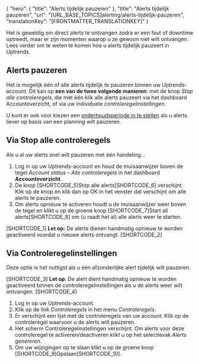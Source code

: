 {
  "hero": {
    "title": "Alerts tijdelijk pauzeren"
  },
  "title": "Alerts tijdelijk pauzeren",
  "url": "[URL_BASE_TOPICS]alerting/alerts-tijdelijk-pauzeren",
  "translationKey": "[FRONTMATTER_TRANSLATIONKEY]"
}

Het is geweldig om direct alerts te ontvangen zodra er een fout of downtime optreedt, maar er zijn momenten waarop u ze gewoon niet wilt ontvangen. Lees verder om te weten te komen hoe u alerts tijdelijk pauzeert in Uptrends.

## Alerts pauzeren

Het is mogelijk één of alle alerts tijdelijk te pauzeren binnen uw Uptrends-account. Dit kan op **een van de twee volgende manieren**: met de knop *Stop alle controleregels*, die met één klik alle alerts pauzeert via het dashboard Accountoverzicht, of via uw individuele *controleregelinstellingen*.

U kunt er ook voor kiezen een [onderhoudsperiode in te stellen]([LINK_URL_1]) als u alerts liever op basis van een planning wilt pauzeren.

## Via Stop alle controleregels 

Als u al uw alerts snel wilt pauzeren met één handeling...

1.  Log in op uw Uptrends-account en houd de muisaanwijzer boven de tegel *Account status – Alle controleregels* in het dashboard **Accountoverzicht**.
2.  De knop [SHORTCODE_5]Stop alle alerts[SHORTCODE_6] verschijnt. Klik op de knop en klik dan op OK in het venster dat verschijnt om alle alerts te pauzeren.
3.  Om alerts opnieuw te activeren houdt u de muisaanwijzer weer boven de tegel en klikt u op de groene knop [SHORTCODE_7]Start all alerts[SHORTCODE_8] om (u raadt het al) alle alerts weer te starten.

[SHORTCODE_1]
**Let op:** De alerts dienen handmatig opnieuw te worden geactiveerd voordat u nieuwe alerts ontvangt.
[SHORTCODE_2]

## Via Controleregelinstellingen

Deze optie is het nuttigst als u één afzonderlijke alert tijdelijk wilt pauzeren.

[SHORTCODE_3]
**Let op**: De alert dient handmatig opnieuw te worden geactiveerd binnen de controleregelinstellingen als u de alerts weer wilt ontvangen.
[SHORTCODE_4]

1.  Log in op uw Uptrends-account.
2.  Klik op de link *Controleregels* in het menu *Controleregels*.
3.  Er verschijnt een lijst met de controleregels van uw account. Klik op de controleregel waarvoor u de alerts wilt pauzeren.
4.  Het scherm Controleregelinstellingen verschijnt. Om alerts voor deze controleregel te activeren/deactiveren klikt u op het selectievak *Alerts genereren*.
5.  Om uw wijzigingen op te slaan klikt u op de groene knop [SHORTCODE_9]Opslaan[SHORTCODE_10].
